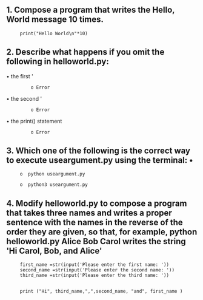 ## 1. Compose a program that writes the Hello, World message 10 times. 
		 print("Hello World\n"*10)

## 2. Describe what happens if you omit the following in helloworld.py: 
•	the first '  

			 o Error  

•	the second '  

			 o Error  

•	the print() statement  

			 o Error  

## 3. Which one of the following is the correct way to execute useargument.py using the terminal: •
		 o	python useargument.py  

		 o	python3 useargument.py  

## 4. Modify helloworld.py to compose a program that takes three names and writes a proper sentence with the names in the reverse of the order they are given, so that, for example, python helloworld.py Alice Bob Carol writes the string 'Hi Carol, Bob, and Alice'

		 first_name =str(input('Please enter the first name: '))
		 second_name =str(input('Please enter the second name: '))
		 third_name =str(input('Please enter the third name: '))


		 print ("Hi", third_name,",",second_name, "and", first_name )

